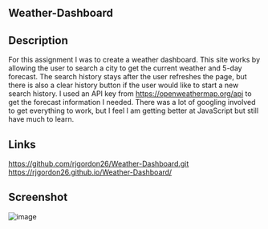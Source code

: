 ## Weather-Dashboard

## Description

For this assignment I was to create a weather dashboard. This site works by allowing the user to search a city to get the current weather and 5-day forecast. The search history stays after the user refreshes the page, but there is also a clear history button if the user would like to start a new search history. I used an API key from https://openweathermap.org/api to get the forecast information I needed. There was a lot of googling involved to get everything to work, but I feel I am getting better at JavaScript but still have much to learn.

## Links

https://github.com/rjgordon26/Weather-Dashboard.git
https://rjgordon26.github.io/Weather-Dashboard/

## Screenshot

![image](https://user-images.githubusercontent.com/71281777/95277217-e4715c00-0812-11eb-9da4-f99f8189c64b.png)